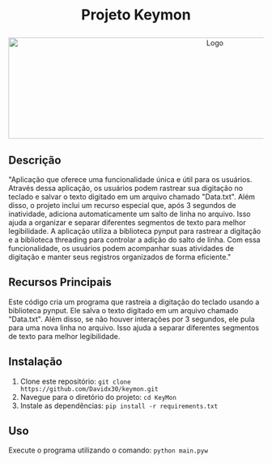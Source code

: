 # <p align="center"> Projeto Keymon </p>
<p align="center">
  <img src="https://media.discordapp.net/attachments/1002426335597166615/1140605787899707452/download.png" alt="Logo" width="800" height="200">
</p>

## Descrição
"Aplicação que oferece uma funcionalidade única e útil para os usuários.
Através dessa aplicação, os usuários podem rastrear sua digitação no teclado e salvar o texto digitado em um arquivo chamado "Data.txt". 
Além disso, o projeto inclui um recurso especial que, após 3 segundos de inatividade, adiciona automaticamente um salto de linha no arquivo. 
Isso ajuda a organizar e separar diferentes segmentos de texto para melhor legibilidade.
A aplicação utiliza a biblioteca pynput para rastrear a digitação e a biblioteca threading para controlar a adição do salto de linha. 
Com essa funcionalidade, os usuários podem acompanhar suas atividades de digitação e manter seus registros organizados de forma eficiente."

## Recursos Principais
Este código cria um programa que rastreia a digitação do teclado usando a biblioteca pynput.
Ele salva o texto digitado em um arquivo chamado "Data.txt". Além disso, se não houver
interações por 3 segundos, ele pula para uma nova linha no arquivo. Isso ajuda a separar
diferentes segmentos de texto para melhor legibilidade.




## Instalação
1. Clone este repositório: `git clone https://github.com/Davidx30/keymon.git`
2. Navegue para o diretório do projeto: `cd KeyMon`
3. Instale as dependências: `pip install -r requirements.txt`

## Uso
Execute o programa utilizando o comando: `python main.pyw`




